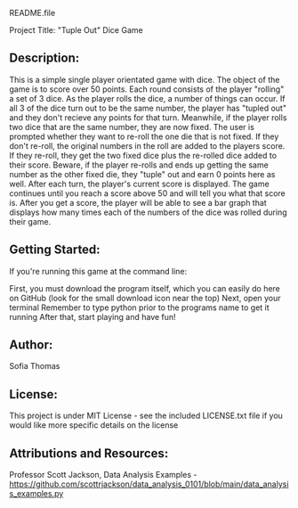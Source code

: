 README.file

Project Title: "Tuple Out" Dice Game

Description:
------------------------------------------------------------------------------------------------------- 
This is a simple single player orientated game with dice. The object of the game is to score over 50 points. 
Each round consists of the player "rolling" a set of 3 dice. As the player rolls the dice, a number of things can occur.
If all 3 of the dice turn out to be the same number, the player has "tupled out" and they don't recieve any points for that turn.
Meanwhile, if the player rolls two dice that are the same number, they are now fixed. The user is prompted whether they want to re-roll the one die that is not fixed. If they don't re-roll, the original numbers in the roll are added to the players score. If they re-roll, they get the two fixed dice plus the re-rolled dice added to their score. Beware, if the player re-rolls and ends up getting the same number as the other fixed die, they "tuple" out and earn 0 points here as well. After each turn, the player's current score is displayed. The game continues until you reach a score above 50 and will tell you what that score is. After you get a score, the player will be able to see a bar graph that displays how many times each of the numbers of the dice was rolled during their game. 

Getting Started:
-------------------------------------------------------------------------------------------------------
If you're running this game at the command line:

First, you must download the program itself, which you can easily do here on GitHub (look for the small download icon near the top)
Next, open your terminal
Remember to type python prior to the programs name to get it running
After that, start playing and have fun!

Author:
-------------------------------------------------------------------------------------------------------
Sofia Thomas

License:
-------------------------------------------------------------------------------------------------------
This project is under MIT License - see the included LICENSE.txt file if you would like more specific details on the license

Attributions and Resources:
-------------------------------------------------------------------------------------------------------
Professor Scott Jackson, Data Analysis Examples - https://github.com/scottrjackson/data_analysis_0101/blob/main/data_analysis_examples.py 